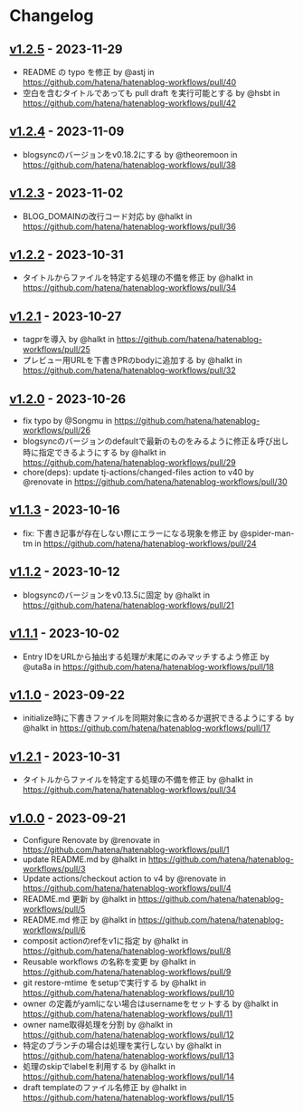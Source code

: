 # Changelog

## [v1.2.5](https://github.com/hatena/hatenablog-workflows/compare/v1.2.4...v1.2.5) - 2023-11-29
- README の typo を修正 by @astj in https://github.com/hatena/hatenablog-workflows/pull/40
- 空白を含むタイトルであっても pull draft を実行可能とする by @hsbt in https://github.com/hatena/hatenablog-workflows/pull/42

## [v1.2.4](https://github.com/hatena/hatenablog-workflows/compare/v1.2.3...v1.2.4) - 2023-11-09
- blogsyncのバージョンをv0.18.2にする by @theoremoon in https://github.com/hatena/hatenablog-workflows/pull/38

## [v1.2.3](https://github.com/hatena/hatenablog-workflows/compare/v1.2.2...v1.2.3) - 2023-11-02
- BLOG_DOMAINの改行コード対応 by @halkt in https://github.com/hatena/hatenablog-workflows/pull/36

## [v1.2.2](https://github.com/hatena/hatenablog-workflows/compare/v1.2.1...v1.2.2) - 2023-10-31
- タイトルからファイルを特定する処理の不備を修正 by @halkt in https://github.com/hatena/hatenablog-workflows/pull/34

## [v1.2.1](https://github.com/hatena/hatenablog-workflows/compare/v1.2.0...v1.2.1) - 2023-10-27
- tagprを導入 by @halkt in https://github.com/hatena/hatenablog-workflows/pull/25
- プレビュー用URLを下書きPRのbodyに追加する by @halkt in https://github.com/hatena/hatenablog-workflows/pull/32

## [v1.2.0](https://github.com/hatena/hatenablog-workflows/compare/v1.1.3...v1.2.0) - 2023-10-26
- fix typo by @Songmu in https://github.com/hatena/hatenablog-workflows/pull/26
- blogsyncのバージョンのdefaultで最新のものをみるように修正＆呼び出し時に指定できるようにする by @halkt in https://github.com/hatena/hatenablog-workflows/pull/29
- chore(deps): update tj-actions/changed-files action to v40 by @renovate in https://github.com/hatena/hatenablog-workflows/pull/30

## [v1.1.3](https://github.com/hatena/hatenablog-workflows/compare/v1.1.2...v1.1.3) - 2023-10-16
- fix: 下書き記事が存在しない際にエラーになる現象を修正 by @spider-man-tm in https://github.com/hatena/hatenablog-workflows/pull/24

## [v1.1.2](https://github.com/hatena/hatenablog-workflows/compare/v1.1.1...v1.1.2) - 2023-10-12
- blogsyncのバージョンをv0.13.5に固定 by @halkt in https://github.com/hatena/hatenablog-workflows/pull/21

## [v1.1.1](https://github.com/hatena/hatenablog-workflows/compare/v1.1.0...v1.1.1) - 2023-10-02
- Entry IDをURLから抽出する処理が末尾にのみマッチするよう修正 by @uta8a in https://github.com/hatena/hatenablog-workflows/pull/18

## [v1.1.0](https://github.com/hatena/hatenablog-workflows/compare/v1.0.0...v1.1.0) - 2023-09-22
- initialize時に下書きファイルを同期対象に含めるか選択できるようにする by @halkt in https://github.com/hatena/hatenablog-workflows/pull/17

## [v1.2.1](https://github.com/hatena/hatenablog-workflows/compare/v1.2.1...v1) - 2023-10-31
- タイトルからファイルを特定する処理の不備を修正 by @halkt in https://github.com/hatena/hatenablog-workflows/pull/34

## [v1.0.0](https://github.com/hatena/hatenablog-workflows/commits/v1.0.0) - 2023-09-21
- Configure Renovate by @renovate in https://github.com/hatena/hatenablog-workflows/pull/1
- update README.md by @halkt in https://github.com/hatena/hatenablog-workflows/pull/3
- Update actions/checkout action to v4 by @renovate in https://github.com/hatena/hatenablog-workflows/pull/4
- README.md 更新 by @halkt in https://github.com/hatena/hatenablog-workflows/pull/5
- README.md 修正 by @halkt in https://github.com/hatena/hatenablog-workflows/pull/6
- composit actionのrefをv1に指定 by @halkt in https://github.com/hatena/hatenablog-workflows/pull/8
- Reusable workflows の名称を変更 by @halkt in https://github.com/hatena/hatenablog-workflows/pull/9
- git restore-mtime をsetupで実行する by @halkt in https://github.com/hatena/hatenablog-workflows/pull/10
- owner の定義がyamlにない場合はusernameをセットする by @halkt in https://github.com/hatena/hatenablog-workflows/pull/11
- owner name取得処理を分割 by @halkt in https://github.com/hatena/hatenablog-workflows/pull/12
- 特定のブランチの場合は処理を実行しない by @halkt in https://github.com/hatena/hatenablog-workflows/pull/13
- 処理のskipでlabelを利用する by @halkt in https://github.com/hatena/hatenablog-workflows/pull/14
- draft templateのファイル名修正 by @halkt in https://github.com/hatena/hatenablog-workflows/pull/15
